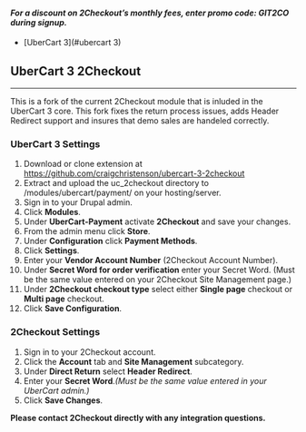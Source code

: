 #### _For a discount on 2Checkout’s monthly fees, enter promo code:  GIT2CO  during signup._
* [UberCart 3](#ubercart 3)

## UberCart 3 2Checkout
----------------------------------------

This is a fork of the current 2Checkout module that is inluded in the UberCart 3 core. This fork fixes the return process issues, adds Header Redirect support and insures that demo sales are handeled correctly. 

### UberCart 3 Settings

1. Download or clone extension at https://github.com/craigchristenson/ubercart-3-2checkout
2. Extract and upload the uc_2checkout directory to /modules/ubercart/payment/ on your hosting/server. 
3. Sign in to your Drupal admin.
4. Click **Modules**.
5. Under **UberCart-Payment** activate **2Checkout** and save your changes.
6. From the admin menu click **Store**.
7. Under **Configuration** click **Payment Methods**.
8. Click **Settings**.
9. Enter your **Vendor Account Number** (2Checkout Account Number).
10. Under **Secret Word for order verification** enter your Secret Word. (Must be the same value entered on your 2Checkout Site Management page.)
11. Under **2Checkout checkout type** select either **Single page** checkout or **Multi page** checkout.
12. Click **Save Configuration**.

### 2Checkout Settings

1. Sign in to your 2Checkout account. 
2. Click the **Account** tab and **Site Management** subcategory. 
3. Under **Direct Return** select **Header Redirect**. 
4. Enter your **Secret Word**._(Must be the same value entered in your UberCart admin.)_
5. Click **Save Changes**.

**Please contact 2Checkout directly with any integration questions.**